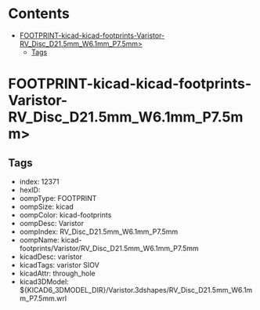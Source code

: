 



Contents
========

* [FOOTPRINT-kicad-kicad-footprints-Varistor-RV_Disc_D21.5mm_W6.1mm_P7.5mm>](#footprint-kicad-kicad-footprints-varistor-rv_disc_d215mm_w61mm_p75mm)
	* [Tags](#tags)

# FOOTPRINT-kicad-kicad-footprints-Varistor-RV_Disc_D21.5mm_W6.1mm_P7.5mm>

## Tags

- index: 12371
- hexID: 
- oompType: FOOTPRINT
- oompSize: kicad
- oompColor: kicad-footprints
- oompDesc: Varistor
- oompIndex: RV_Disc_D21.5mm_W6.1mm_P7.5mm
- oompName: kicad-footprints/Varistor/RV_Disc_D21.5mm_W6.1mm_P7.5mm
- kicadDesc: varistor
- kicadTags: varistor SIOV
- kicadAttr: through_hole
- kicad3DModel: ${KICAD6_3DMODEL_DIR}/Varistor.3dshapes/RV_Disc_D21.5mm_W6.1mm_P7.5mm.wrl
